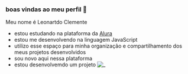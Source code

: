 ### boas vindas ao meu perfil 💙

Meu nome é Leonartdo Clemente


- estou estudando na plataforma da [Alura](https://www.alura.com.br)
- estou me desenvolvendo na linguagem JavaScript
- utilizo esse espaço para minha organização e compartilhamento dos meus projetos desenvolvidos
- sou novo aqui nessa plataforma
- estou desenvolvemdo um projeto
![_](https://media1.tenor.com/m/zk6OuE-RGngAAAAC/midoriya-izuku-anime-stud.gif)
